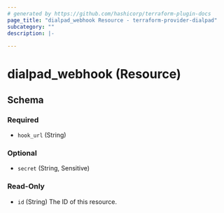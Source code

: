 ```yaml
---
# generated by https://github.com/hashicorp/terraform-plugin-docs
page_title: "dialpad_webhook Resource - terraform-provider-dialpad"
subcategory: ""
description: |-
  
---
```


# dialpad_webhook (Resource)





<!-- schema generated by tfplugindocs -->
## Schema

### Required

- `hook_url` (String)

### Optional

- `secret` (String, Sensitive)

### Read-Only

- `id` (String) The ID of this resource.


